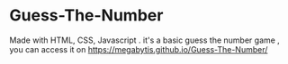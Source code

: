 # Guess-The-Number
Made with HTML, CSS, Javascript .
it's a basic guess the number game , 
you can access it on 
https://megabytis.github.io/Guess-The-Number/